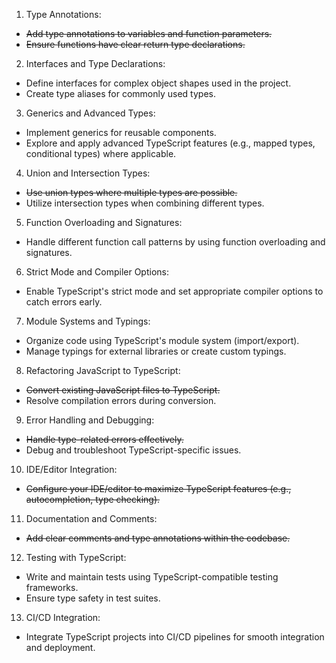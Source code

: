 1. Type Annotations:

- ~~Add type annotations to variables and function parameters.~~
- ~~Ensure functions have clear return type declarations.~~

2. Interfaces and Type Declarations:

 - Define interfaces for complex object shapes used in the project.
 - Create type aliases for commonly used types.

3. Generics and Advanced Types:
 - Implement generics for reusable components.
 - Explore and apply advanced TypeScript features (e.g., mapped types, conditional types) where applicable.

4. Union and Intersection Types:
 - ~~Use union types where multiple types are possible.~~
 - Utilize intersection types when combining different types.

5. Function Overloading and Signatures:

 - Handle different function call patterns by using function overloading and signatures.

6. Strict Mode and Compiler Options:

 - Enable TypeScript's strict mode and set appropriate compiler options to catch errors early.

7. Module Systems and Typings:

 - Organize code using TypeScript's module system (import/export).
 - Manage typings for external libraries or create custom typings.

8. Refactoring JavaScript to TypeScript:

 - ~~Convert existing JavaScript files to TypeScript.~~
 - Resolve compilation errors during conversion.

9. Error Handling and Debugging:

- ~~Handle type-related errors effectively.~~
- Debug and troubleshoot TypeScript-specific issues.

10. IDE/Editor Integration:

 - ~~Configure your IDE/editor to maximize TypeScript features (e.g., autocompletion, type checking).~~

11. Documentation and Comments:

 - ~~Add clear comments and type annotations within the codebase.~~

12. Testing with TypeScript:

- Write and maintain tests using TypeScript-compatible testing frameworks.
- Ensure type safety in test suites.

13. CI/CD Integration:

- Integrate TypeScript projects into CI/CD pipelines for smooth integration and deployment.